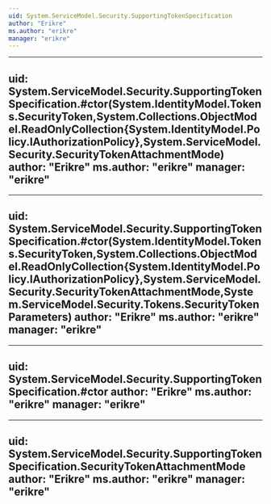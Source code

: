 ```yaml
---
uid: System.ServiceModel.Security.SupportingTokenSpecification
author: "Erikre"
ms.author: "erikre"
manager: "erikre"
---
```


---
uid: System.ServiceModel.Security.SupportingTokenSpecification.#ctor(System.IdentityModel.Tokens.SecurityToken,System.Collections.ObjectModel.ReadOnlyCollection{System.IdentityModel.Policy.IAuthorizationPolicy},System.ServiceModel.Security.SecurityTokenAttachmentMode)
author: "Erikre"
ms.author: "erikre"
manager: "erikre"
---

---
uid: System.ServiceModel.Security.SupportingTokenSpecification.#ctor(System.IdentityModel.Tokens.SecurityToken,System.Collections.ObjectModel.ReadOnlyCollection{System.IdentityModel.Policy.IAuthorizationPolicy},System.ServiceModel.Security.SecurityTokenAttachmentMode,System.ServiceModel.Security.Tokens.SecurityTokenParameters)
author: "Erikre"
ms.author: "erikre"
manager: "erikre"
---

---
uid: System.ServiceModel.Security.SupportingTokenSpecification.#ctor
author: "Erikre"
ms.author: "erikre"
manager: "erikre"
---

---
uid: System.ServiceModel.Security.SupportingTokenSpecification.SecurityTokenAttachmentMode
author: "Erikre"
ms.author: "erikre"
manager: "erikre"
---
